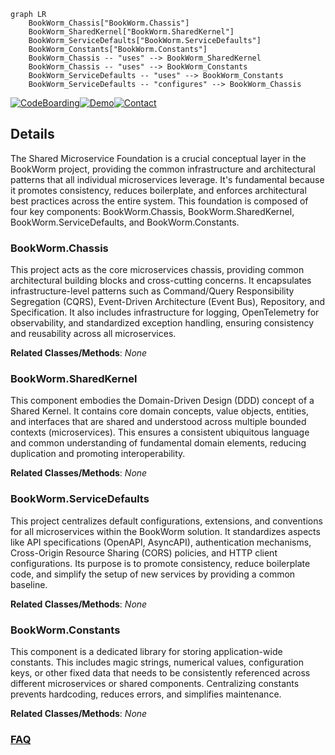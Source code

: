 ```mermaid
graph LR
    BookWorm_Chassis["BookWorm.Chassis"]
    BookWorm_SharedKernel["BookWorm.SharedKernel"]
    BookWorm_ServiceDefaults["BookWorm.ServiceDefaults"]
    BookWorm_Constants["BookWorm.Constants"]
    BookWorm_Chassis -- "uses" --> BookWorm_SharedKernel
    BookWorm_Chassis -- "uses" --> BookWorm_Constants
    BookWorm_ServiceDefaults -- "uses" --> BookWorm_Constants
    BookWorm_ServiceDefaults -- "configures" --> BookWorm_Chassis
```

[![CodeBoarding](https://img.shields.io/badge/Generated%20by-CodeBoarding-9cf?style=flat-square)](https://github.com/CodeBoarding/GeneratedOnBoardings)[![Demo](https://img.shields.io/badge/Try%20our-Demo-blue?style=flat-square)](https://www.codeboarding.org/demo)[![Contact](https://img.shields.io/badge/Contact%20us%20-%20contact@codeboarding.org-lightgrey?style=flat-square)](mailto:contact@codeboarding.org)

## Details

The Shared Microservice Foundation is a crucial conceptual layer in the BookWorm project, providing the common infrastructure and architectural patterns that all individual microservices leverage. It's fundamental because it promotes consistency, reduces boilerplate, and enforces architectural best practices across the entire system. This foundation is composed of four key components: BookWorm.Chassis, BookWorm.SharedKernel, BookWorm.ServiceDefaults, and BookWorm.Constants.

### BookWorm.Chassis
This project acts as the core microservices chassis, providing common architectural building blocks and cross-cutting concerns. It encapsulates infrastructure-level patterns such as Command/Query Responsibility Segregation (CQRS), Event-Driven Architecture (Event Bus), Repository, and Specification. It also includes infrastructure for logging, OpenTelemetry for observability, and standardized exception handling, ensuring consistency and reusability across all microservices.


**Related Classes/Methods**: _None_

### BookWorm.SharedKernel
This component embodies the Domain-Driven Design (DDD) concept of a Shared Kernel. It contains core domain concepts, value objects, entities, and interfaces that are shared and understood across multiple bounded contexts (microservices). This ensures a consistent ubiquitous language and common understanding of fundamental domain elements, reducing duplication and promoting interoperability.


**Related Classes/Methods**: _None_

### BookWorm.ServiceDefaults
This project centralizes default configurations, extensions, and conventions for all microservices within the BookWorm solution. It standardizes aspects like API specifications (OpenAPI, AsyncAPI), authentication mechanisms, Cross-Origin Resource Sharing (CORS) policies, and HTTP client configurations. Its purpose is to promote consistency, reduce boilerplate code, and simplify the setup of new services by providing a common baseline.


**Related Classes/Methods**: _None_

### BookWorm.Constants
This component is a dedicated library for storing application-wide constants. This includes magic strings, numerical values, configuration keys, or other fixed data that needs to be consistently referenced across different microservices or shared components. Centralizing constants prevents hardcoding, reduces errors, and simplifies maintenance.


**Related Classes/Methods**: _None_



### [FAQ](https://github.com/CodeBoarding/GeneratedOnBoardings/tree/main?tab=readme-ov-file#faq)